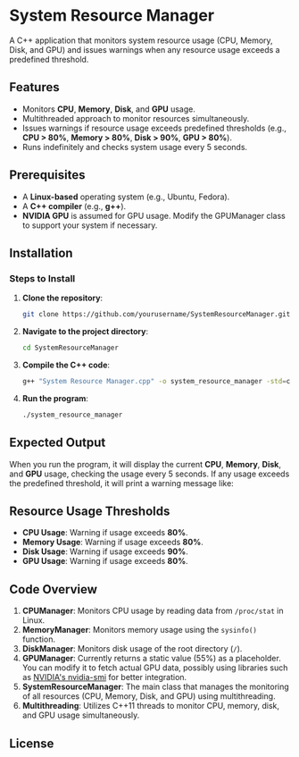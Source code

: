 # System Resource Manager

A C++ application that monitors system resource usage (CPU, Memory, Disk, and GPU) and issues warnings when any resource usage exceeds a predefined threshold.

## Features

- Monitors **CPU**, **Memory**, **Disk**, and **GPU** usage.
- Multithreaded approach to monitor resources simultaneously.
- Issues warnings if resource usage exceeds predefined thresholds (e.g., **CPU > 80%**, **Memory > 80%**, **Disk > 90%**, **GPU > 80%**).
- Runs indefinitely and checks system usage every 5 seconds.

## Prerequisites

- A **Linux-based** operating system (e.g., Ubuntu, Fedora).
- A **C++ compiler** (e.g., **g++**).
- **NVIDIA GPU** is assumed for GPU usage. Modify the GPUManager class to support your system if necessary.

## Installation

### Steps to Install

1. **Clone the repository**:
    ```bash
    git clone https://github.com/yourusername/SystemResourceManager.git
    ```

2. **Navigate to the project directory**:
    ```bash
    cd SystemResourceManager
    ```

3. **Compile the C++ code**:
    ```bash
    g++ "System Resource Manager.cpp" -o system_resource_manager -std=c++11 -pthread
    ```

4. **Run the program**:
    ```bash
    ./system_resource_manager
    ```

## Expected Output

When you run the program, it will display the current **CPU**, **Memory**, **Disk**, and **GPU** usage, checking the usage every 5 seconds. If any usage exceeds the predefined threshold, it will print a warning message like:

## Resource Usage Thresholds

- **CPU Usage**: Warning if usage exceeds **80%**.
- **Memory Usage**: Warning if usage exceeds **80%**.
- **Disk Usage**: Warning if usage exceeds **90%**.
- **GPU Usage**: Warning if usage exceeds **80%**.

## Code Overview

1. **CPUManager**: Monitors CPU usage by reading data from `/proc/stat` in Linux.
2. **MemoryManager**: Monitors memory usage using the `sysinfo()` function.
3. **DiskManager**: Monitors disk usage of the root directory (`/`).
4. **GPUManager**: Currently returns a static value (55%) as a placeholder. You can modify it to fetch actual GPU data, possibly using libraries such as [NVIDIA's nvidia-smi](https://developer.nvidia.com/nvidia-system-management-interface) for better integration.
5. **SystemResourceManager**: The main class that manages the monitoring of all resources (CPU, Memory, Disk, and GPU) using multithreading.
6. **Multithreading**: Utilizes C++11 threads to monitor CPU, memory, disk, and GPU usage simultaneously.

## License